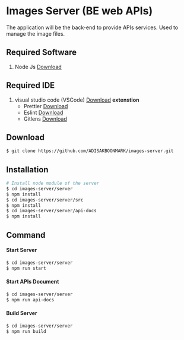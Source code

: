 # Images Server (BE web APIs)
The application will be the back-end to provide APIs services. Used to manage the image files.

## Required Software
1. Node Js [Download](https://nodejs.org/en/)

## Required IDE
1. visual studio code (VSCode) [Download](https://code.visualstudio.com/)
  **extenstion**
    - Prettier [Download](https://marketplace.visualstudio.com/items?itemName=esbenp.prettier-vscode)
    - Eslint [Download](https://marketplace.visualstudio.com/items?itemName=dbaeumer.vscode-eslint)
    - Gitlens [Download](https://marketplace.visualstudio.com/items?itemName=eamodio.gitlens)

## Download 
```bash
$ git clone https://github.com/ADISAKBOONMARK/images-server.git
```

## Installation 
```bash
# Install node module of the server
$ cd images-server/server
$ npm install
$ cd images-server/server/src
$ npm install
$ cd images-server/server/api-docs
$ npm install
```

## Command

#### Start Server
```bash
$ cd images-server/server
$ npm run start
```

#### Start APIs Document
```bash
$ cd images-server/server
$ npm run api-docs
```

#### Build Server
```bash
$ cd images-server/server
$ npm run build
```